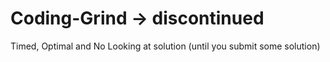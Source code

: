 # Coding-Grind -> discontinued
Timed, Optimal and No Looking at solution (until you submit some solution)
